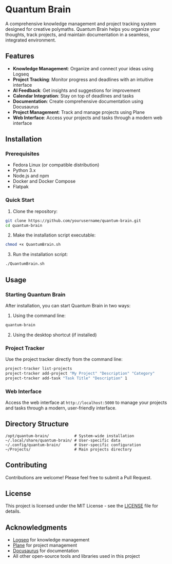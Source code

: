 # Quantum Brain

A comprehensive knowledge management and project tracking system designed for creative polymaths. Quantum Brain helps you organize your thoughts, track projects, and maintain documentation in a seamless, integrated environment.

## Features

- **Knowledge Management**: Organize and connect your ideas using Logseq
- **Project Tracking**: Monitor progress and deadlines with an intuitive interface
- **AI Feedback**: Get insights and suggestions for improvement
- **Calendar Integration**: Stay on top of deadlines and tasks
- **Documentation**: Create comprehensive documentation using Docusaurus
- **Project Management**: Track and manage projects using Plane
- **Web Interface**: Access your projects and tasks through a modern web interface

## Installation

### Prerequisites

- Fedora Linux (or compatible distribution)
- Python 3.x
- Node.js and npm
- Docker and Docker Compose
- Flatpak

### Quick Start

1. Clone the repository:
```bash
git clone https://github.com/yourusername/quantum-brain.git
cd quantum-brain
```

2. Make the installation script executable:
```bash
chmod +x QuantumBrain.sh
```

3. Run the installation script:
```bash
./QuantumBrain.sh
```

## Usage

### Starting Quantum Brain

After installation, you can start Quantum Brain in two ways:

1. Using the command line:
```bash
quantum-brain
```

2. Using the desktop shortcut (if installed)

### Project Tracker

Use the project tracker directly from the command line:

```bash
project-tracker list-projects
project-tracker add-project "My Project" "Description" "Category"
project-tracker add-task "Task Title" "Description" 1
```

### Web Interface

Access the web interface at `http://localhost:5000` to manage your projects and tasks through a modern, user-friendly interface.

## Directory Structure

```
/opt/quantum-brain/           # System-wide installation
~/.local/share/quantum-brain/ # User-specific data
~/.config/quantum-brain/      # User-specific configuration
~/Projects/                   # Main projects directory
```

## Contributing

Contributions are welcome! Please feel free to submit a Pull Request.

## License

This project is licensed under the MIT License - see the [LICENSE](LICENSE) file for details.

## Acknowledgments

- [Logseq](https://logseq.com/) for knowledge management
- [Plane](https://plane.so/) for project management
- [Docusaurus](https://docusaurus.io/) for documentation
- All other open-source tools and libraries used in this project 